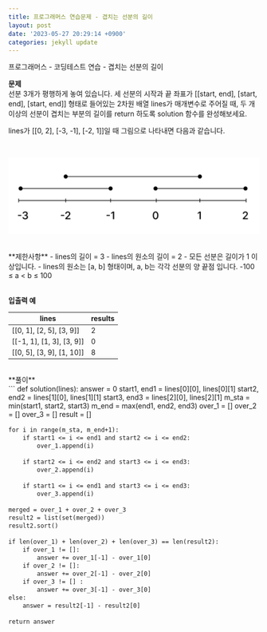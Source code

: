 ```yaml
---
title: 프로그래머스 연습문제 - 겹치는 선분의 길이
layout: post
date: '2023-05-27 20:29:14 +0900'
categories: jekyll update
---
```


프로그래머스 - 코딩테스트 연습 - 겹치는 선분의 길이
<br>

**문제**<br>
선분 3개가 평행하게 놓여 있습니다. 세 선분의 시작과 끝 좌표가 [[start, end], [start, end], [start, end]] 형태로 들어있는 2차원 배열 lines가 매개변수로 주어질 때, 두 개 이상의 선분이 겹치는 부분의 길이를 return 하도록 solution 함수를 완성해보세요.

lines가 [[0, 2], [-3, -1], [-2, 1]]일 때 그림으로 나타내면 다음과 같습니다.


<br>

![img](https://github.com/sp-std/sp-std.github.io/blob/main/images/line.png?raw=true)
<!-- <img src="/images/line.png"> -->


<br>
**제한사항**
- lines의 길이 = 3
- lines의 원소의 길이 = 2
- 모든 선분은 길이가 1 이상입니다.
- lines의 원소는 [a, b] 형태이며, a, b는 각각 선분의 양 끝점 입니다.
-100 ≤ a < b ≤ 100
<br><br>

**입출력 예**

| lines | results |
| -------- | -------- |
|[[0, 1], [2, 5], [3, 9]] | 2 |
|[[-1, 1], [1, 3], [3, 9]] | 0 |
|[[0, 5], [3, 9], [1, 10]] | 8 |


<br>
**풀이**
<br>
```
def solution(lines):
    answer = 0
    start1, end1 = lines[0][0], lines[0][1]
    start2, end2 = lines[1][0], lines[1][1]
    start3, end3 = lines[2][0], lines[2][1]
    m_sta = min(start1, start2, start3)
    m_end = max(end1, end2, end3)
    over_1 = []
    over_2 = []
    over_3 = []
    result = []
    
    for i in range(m_sta, m_end+1):
        if start1 <= i <= end1 and start2 <= i <= end2:
            over_1.append(i)
    
        if start2 <= i <= end2 and start3 <= i <= end3:
            over_2.append(i)
            
        if start1 <= i <= end1 and start3 <= i <= end3:
            over_3.append(i)
    
    merged = over_1 + over_2 + over_3
    result2 = list(set(merged))
    result2.sort()
            
    if len(over_1) + len(over_2) + len(over_3) == len(result2):
        if over_1 != []:
            answer += over_1[-1] - over_1[0]
        if over_2 != []:
            answer += over_2[-1] - over_2[0]
        if over_3 != [] :
            answer += over_3[-1] - over_3[0]
    else:
        answer = result2[-1] - result2[0]

    return answer
```
